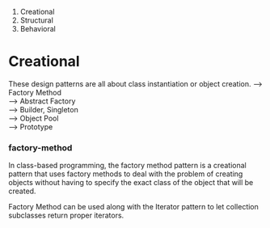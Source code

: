 

1. Creational
2. Structural
3. Behavioral

# Creational
These design patterns are all about class instantiation or object creation.
  --> Factory Method <br />
  --> Abstract Factory <br />
  --> Builder, Singleton <br />
  --> Object Pool <br />
  --> Prototype <br />

### factory-method
In class-based programming, the factory method pattern is a creational pattern that uses factory methods to deal with the problem of creating objects without having to specify the exact class of the object that will be created.

Factory Method can be used along with the Iterator pattern to let collection subclasses return proper iterators.

